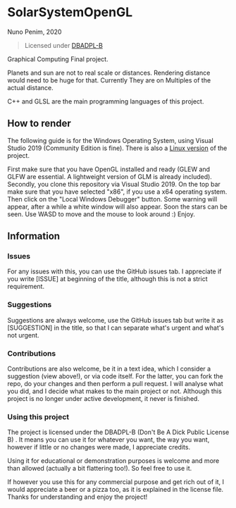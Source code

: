 # SolarSystemOpenGL

Nuno Penim, 2020
> Licensed under [DBADPL-B](https://github.com/nunopenim/DBADPL-B)

Graphical Computing Final project.

Planets and sun are not to real scale or distances. Rendering distance would need to be huge for that. Currently They are on Multiples of the actual distance.

C++ and GLSL are the main programming languages of this project.

## How to render

The following guide is for the Windows Operating System, using Visual Studio 2019 (Community Edition is fine). There is also a [Linux version](https://github.com/nunopenim/SolarSystemOpenGL-Linux) of the project.

First make sure that you have OpenGL installed and ready (GLEW and GLFW are essential. A lightweight version of GLM is already included). Secondly, you clone this repository via Visual Studio 2019. On the top bar make sure that you have selected "x86", if you use a x64 operating system. Then click on the "Local Windows Debugger" button. Some warning will appear, after a while a white window will also appear. Soon the stars can be seen. Use WASD to move and the mouse to look around :) Enjoy.

## Information

### Issues

For any issues with this, you can use the GitHub issues tab. I appreciate if you write [ISSUE] at beginning of the title, although this is not a strict requirement.

### Suggestions

Suggestions are always welcome, use the GitHub issues tab but write it as [SUGGESTION] in the title, so that I can separate what's urgent and what's not urgent.

### Contributions

Contributions are also welcome, be it in a text idea, which I consider a suggestion (view above!), or via code itself. For the latter, you can fork the repo, do your changes and then perform a pull request. I will analyse what you did, and I decide what makes to the main project or not. Although this project is no longer under active development, it never is finished.

### Using this project

The project is licensed under the DBADPL-B (Don't Be A Dick Public License B) . It means you can use it for whatever you want, the way you want, however if little or no changes were made, I appreciate credits.

Using it for educational or demonstration purposes is welcome and more than allowed (actually a bit flattering too!). So feel free to use it.

If however you use this for any commercial purpose and get rich out of it, I would appreciate a beer or a pizza too, as it is explained in the license file. Thanks for understanding and enjoy the project!
